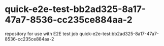 # quick-e2e-test-bb2ad325-8a17-47a7-8536-cc235ce884aa-2
repository for use with E2E test job quick-e2e-test:bb2ad325-8a17-47a7-8536-cc235ce884aa-2
